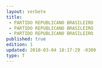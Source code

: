 ```yaml
---
layout: verbete
title:
 - PARTIDO REPUBLICANO BRASILEIRO
 - PARTIDO REPUBLICANO BRASILEIRO
 - PARTIDO REPUBLICANO BRASILEIRO
published: true
edition: 1  
updated: 2010-03-04 18:17:29 -0300
type: T
---
```


